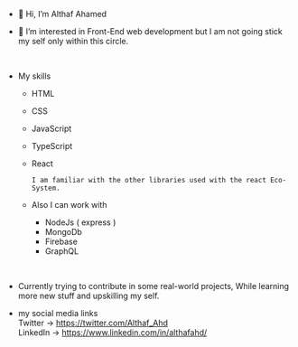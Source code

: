 - 👋 Hi, I’m Althaf Ahamed

- 👀 I’m interested in Front-End web development but I am not going stick my self only within this circle.

<br/>

- My skills
  - HTML
  - CSS
  - JavaScript
  - TypeScript
  - React

        I am familiar with the other libraries used with the react Eco-System.

  - Also I can work with
    - NodeJs ( express )
    - MongoDb
    - Firebase
    - GraphQL

<br/>

- Currently trying to contribute in some real-world projects, While learning more new stuff and upskilling my self.

- my social media links\
   Twitter -> https://twitter.com/Althaf_Ahd \
   LinkedIn -> https://www.linkedin.com/in/althafahd/

<!---
AlthafAhd07/AlthafAhd07 is a ✨ special ✨ repository because its `README.md` (this file) appears on your GitHub profile.
You can click the Preview link to take a look at your changes.
--->
